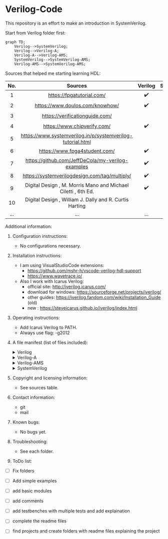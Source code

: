 # Verilog-Code

This repository is an effort to make an introduction in SystemVerilog.

Start from Verilog folder first:

```mermaid
graph TD;
    Verilog-->SystemVerilog;
    Verilog-->Verilog-A;
    Verilog-A-->Verilog-AMS;
    SystemVerilog-->SystemVerilog-AMS;
    Verilog-AMS-->SystemVerilog-AMS;
```

Sources that helped me starting learning HDL:

|  No. |                          Sources                              |       Verilog      |    SystemVerilog   |        UVM         |        VHDL        |      SystemC       | 
|:----:|:-------------------------------------------------------------:|:------------------:|:------------------:|:------------------:|:------------------:|:------------------:| 
|   1  | https://fpgatutorial.com/                                     | :heavy_check_mark: | :heavy_check_mark: |                    | :heavy_check_mark: | :heavy_check_mark: | 
|   2  | https://www.doulos.com/knowhow/                               | :heavy_check_mark: | :heavy_check_mark: |                    | :heavy_check_mark: | :heavy_check_mark: | 
|   3  | https://verificationguide.com/                                |                    | :heavy_check_mark: | :heavy_check_mark: |                    | :heavy_check_mark: | 
|   4  | https://www.chipverify.com/                                   | :heavy_check_mark: | :heavy_check_mark: | :heavy_check_mark: |                    |                    | 
|   5  | https://www.systemverilog.in/p/systemverilog-tutorial.html    |                    | :heavy_check_mark: | :heavy_check_mark: |                    |                    | 
|   6  | https://www.fpga4student.com/                                 | :heavy_check_mark: |                    |                    | :heavy_check_mark: |                    | 
|   7  | https://github.com/JeffDeCola/my-verilog-examples             | :heavy_check_mark: |                    |                    |                    |                    | 
|   8  | https://systemverilogdesign.com/tag/multiply/                 | :heavy_check_mark: | :heavy_check_mark: |                    |                    |                    | 
|   9  | Digital Design , M. Morris Mano and Michael Ciletti , 6th Ed. | :heavy_check_mark: | :heavy_check_mark: |                    | :heavy_check_mark: |                    | 
|  10  | Digital Design , William J. Dally and R. Curtis Harting       |                    | :heavy_check_mark: |                    |                    |                    | 
|  ... |                            ...                                |         ...        |         ...        |        ...         |         ...        |         ...        | 



Additional information:

1. Configuration instructions:
    * No configurations necessary.

2. Installation instructions:
    * I am using VisualStudioCode extensions:
        + https://github.com/mshr-h/vscode-verilog-hdl-support
        + https://www.wavetrace.io/
    * Also I work with Icarus Verilog:
        + official site: http://iverilog.icarus.com/
        + download for windows: https://sourceforge.net/projects/iverilog/
        + other guides: https://iverilog.fandom.com/wiki/Installation_Guide (old)
        + new : https://steveicarus.github.io/iverilog/index.html
3. Operating instructions:
    * Add Icarus Verilog to PATH.
    * Always use flag: -g2012 
4. A file manifest (list of files included):
    <details>
    <summary>Verilog</summary>
        <p> >   intro</p>
        <p> >   tutorial</p>
    </details>

    <details>
    <summary>Verilog-A</summary>
        <p> >   intro</p>
        <p> >   tutorial</p>
    </details>
    
    <details>
    <summary>Verilog-AMS</summary>
        <p> >   intro</p>
        <p> >   tutorial</p>
    </details>
    
    <details>
    <summary>SystemVerilog</summary>
        <p> >   course-material</p>
        <p> >   tutorial</p>
        <p> >   projects</p>
    </details>
    
5. Copyright and licensing information:
    * See sources table.
6. Contact information:
    * git 
    * mail
7. Known bugs:
    * No bugs yet.
8. Troubleshooting:
    * See each folder.
9. ToDo list:
- [ ] Fix folders
- [ ] Add simple examples
- [ ] add basic modules
- [ ] add comments
- [ ] add testbenches with multiple tests and add explaination
- [ ] complete the readme files
- [ ] find projects and create folders with readme files explaining the project



